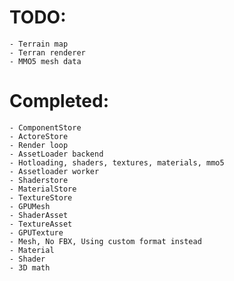 # TODO:
	- Terrain map
	- Terran renderer
	- MMO5 mesh data
	
# Completed:
	- ComponentStore
	- ActoreStore
	- Render loop
	- AssetLoader backend
	- Hotloading, shaders, textures, materials, mmo5
	- Assetloader worker
	- Shaderstore
	- MaterialStore
	- TextureStore
	- GPUMesh
	- ShaderAsset
	- TextureAsset
	- GPUTexture
	- Mesh, No FBX, Using custom format instead
	- Material
	- Shader
	- 3D math